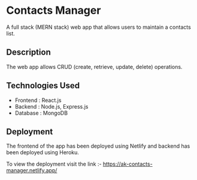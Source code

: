 # Contacts Manager

A full stack (MERN stack) web app that allows users to maintain a contacts list.

## Description

The web app allows CRUD (create, retrieve, update, delete) operations.

## Technologies Used

* Frontend : React.js
* Backend : Node.js, Express.js
* Database : MongoDB

## Deployment

The frontend of the app has been deployed using Netlify and backend has been deployed using Heroku.

To view the deployment visit the link :- https://ak-contacts-manager.netlify.app/
